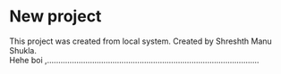 # New project

This project was created from local system.
Created by Shreshth Manu Shukla.
<br>
Hehe boi ,..............................................................................................

